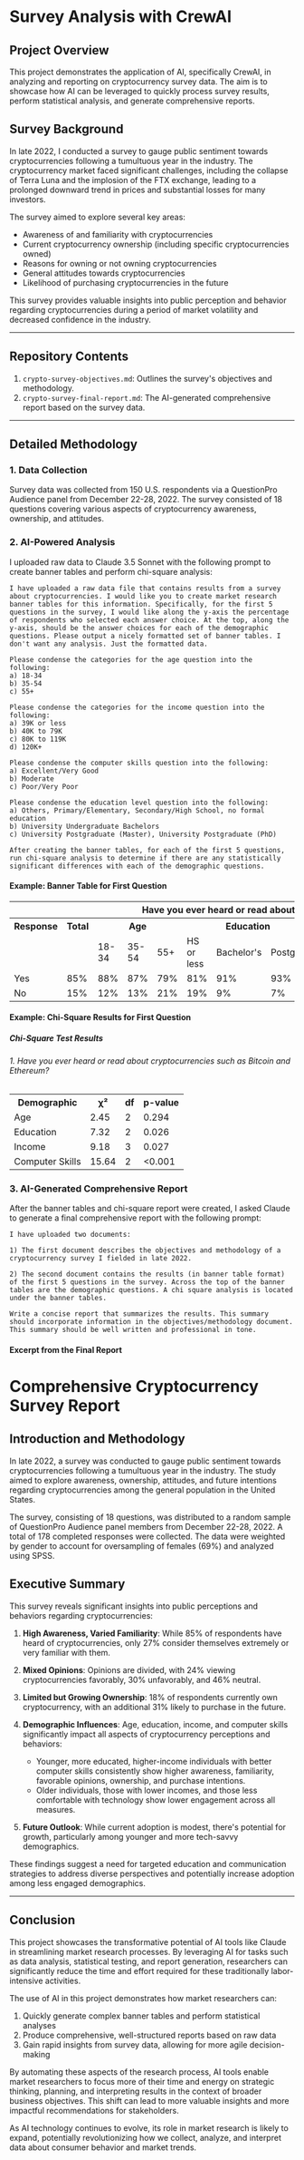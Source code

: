# Survey Analysis with CrewAI

## Project Overview

This project demonstrates the application of AI, specifically CrewAI, in analyzing and reporting on cryptocurrency survey data. The aim is to showcase how AI can be leveraged to quickly process survey results, perform statistical analysis, and generate comprehensive reports.

## Survey Background

In late 2022, I conducted a survey to gauge public sentiment towards cryptocurrencies following a tumultuous year in the industry. The cryptocurrency market faced significant challenges, including the collapse of Terra Luna and the implosion of the FTX exchange, leading to a prolonged downward trend in prices and substantial losses for many investors.

The survey aimed to explore several key areas:
- Awareness of and familiarity with cryptocurrencies
- Current cryptocurrency ownership (including specific cryptocurrencies owned)
- Reasons for owning or not owning cryptocurrencies
- General attitudes towards cryptocurrencies
- Likelihood of purchasing cryptocurrencies in the future

This survey provides valuable insights into public perception and behavior regarding cryptocurrencies during a period of market volatility and decreased confidence in the industry.

---

## Repository Contents

1. `crypto-survey-objectives.md`: Outlines the survey's objectives and methodology.
2. `crypto-survey-final-report.md`: The AI-generated comprehensive report based on the survey data.

---

## Detailed Methodology

### 1. Data Collection

Survey data was collected from 150 U.S. respondents via a QuestionPro Audience panel from December 22-28, 2022. The survey consisted of 18 questions covering various aspects of cryptocurrency awareness, ownership, and attitudes. 

### 2. AI-Powered Analysis

I uploaded raw data to Claude 3.5 Sonnet with the following prompt to create banner tables and perform chi-square analysis:

```
I have uploaded a raw data file that contains results from a survey about cryptocurrencies. I would like you to create market research banner tables for this information. Specifically, for the first 5 questions in the survey, I would like along the y-axis the percentage of respondents who selected each answer choice. At the top, along the y-axis, should be the answer choices for each of the demographic questions. Please output a nicely formatted set of banner tables. I don't want any analysis. Just the formatted data. 

Please condense the categories for the age question into the following: 
a) 18-34 
b) 35-54 
c) 55+

Please condense the categories for the income question into the following: 
a) 39K or less 
b) 40K to 79K 
c) 80K to 119K 
d) 120K+ 

Please condense the computer skills question into the following: 
a) Excellent/Very Good 
b) Moderate 
c) Poor/Very Poor 

Please condense the education level question into the following: 
a) Others, Primary/Elementary, Secondary/High School, no formal education
b) University Undergraduate Bachelors 
c) University Postgraduate (Master), University Postgraduate (PhD)

After creating the banner tables, for each of the first 5 questions, run chi-square analysis to determine if there are any statistically significant differences with each of the demographic questions.
```

#### Example: Banner Table for First Question

<table>
<tr>
<th colspan="14">Have you ever heard or read about cryptocurrencies such as Bitcoin and Ethereum?</th>
</tr>
<tr>
<th>Response</th>
<th>Total</th>
<th colspan="3">Age</th>
<th colspan="3">Education</th>
<th colspan="4">Income</th>
<th colspan="3">Computer Skills</th>
</tr>
<tr>
<td></td>
<td></td>
<td>18-34</td>
<td>35-54</td>
<td>55+</td>
<td>HS or less</td>
<td>Bachelor's</td>
<td>Postgrad</td>
<td>≤$39K</td>
<td>$40K-$79K</td>
<td>$80K-$119K</td>
<td>≥$120K</td>
<td>Excellent/Very Good</td>
<td>Moderate</td>
<td>Poor/Very Poor</td>
</tr>
<tr>
<td>Yes</td>
<td>85%</td>
<td>88%</td>
<td>87%</td>
<td>79%</td>
<td>81%</td>
<td>91%</td>
<td>93%</td>
<td>80%</td>
<td>89%</td>
<td>93%</td>
<td>92%</td>
<td>91%</td>
<td>82%</td>
<td>67%</td>
</tr>
<tr>
<td>No</td>
<td>15%</td>
<td>12%</td>
<td>13%</td>
<td>21%</td>
<td>19%</td>
<td>9%</td>
<td>7%</td>
<td>20%</td>
<td>11%</td>
<td>7%</td>
<td>8%</td>
<td>9%</td>
<td>18%</td>
<td>33%</td>
</tr>
</table>

#### Example: Chi-Square Results for First Question

##### Chi-Square Test Results

###### 1. Have you ever heard or read about cryptocurrencies such as Bitcoin and Ethereum?

<table>
<tr><th>Demographic</th><th>χ²</th><th>df</th><th>p-value</th></tr>
<tr><td>Age</td><td>2.45</td><td>2</td><td>0.294</td></tr>
<tr><td>Education</td><td>7.32</td><td>2</td><td>0.026</td></tr>
<tr><td>Income</td><td>9.18</td><td>3</td><td>0.027</td></tr>
<tr><td>Computer Skills</td><td>15.64</td><td>2</td><td>&lt;0.001</td></tr>
</table>

### 3. AI-Generated Comprehensive Report

After the banner tables and chi-square report were created, I asked Claude to generate a final comprehensive report with the following prompt:

```
I have uploaded two documents:

1) The first document describes the objectives and methodology of a cryptocurrency survey I fielded in late 2022.

2) The second document contains the results (in banner table format) of the first 5 questions in the survey. Across the top of the banner tables are the demographic questions. A chi square analysis is located under the banner tables. 

Write a concise report that summarizes the results. This summary should incorporate information in the objectives/methodology document. This summary should be well written and professional in tone.
```

#### Excerpt from the Final Report

# Comprehensive Cryptocurrency Survey Report

## Introduction and Methodology

In late 2022, a survey was conducted to gauge public sentiment towards cryptocurrencies following a tumultuous year in the industry. The study aimed to explore awareness, ownership, attitudes, and future intentions regarding cryptocurrencies among the general population in the United States.

The survey, consisting of 18 questions, was distributed to a random sample of QuestionPro Audience panel members from December 22-28, 2022. A total of 178 completed responses were collected. The data were weighted by gender to account for oversampling of females (69%) and analyzed using SPSS.

## Executive Summary

This survey reveals significant insights into public perceptions and behaviors regarding cryptocurrencies:

1. **High Awareness, Varied Familiarity**: While 85% of respondents have heard of cryptocurrencies, only 27% consider themselves extremely or very familiar with them.

2. **Mixed Opinions**: Opinions are divided, with 24% viewing cryptocurrencies favorably, 30% unfavorably, and 46% neutral.

3. **Limited but Growing Ownership**: 18% of respondents currently own cryptocurrency, with an additional 31% likely to purchase in the future.

4. **Demographic Influences**: Age, education, income, and computer skills significantly impact all aspects of cryptocurrency perceptions and behaviors:
   - Younger, more educated, higher-income individuals with better computer skills consistently show higher awareness, familiarity, favorable opinions, ownership, and purchase intentions.
   - Older individuals, those with lower incomes, and those less comfortable with technology show lower engagement across all measures.

5. **Future Outlook**: While current adoption is modest, there's potential for growth, particularly among younger and more tech-savvy demographics.

These findings suggest a need for targeted education and communication strategies to address diverse perspectives and potentially increase adoption among less engaged demographics.

---

## Conclusion

This project showcases the transformative potential of AI tools like Claude in streamlining market research processes. By leveraging AI for tasks such as data analysis, statistical testing, and report generation, researchers can significantly reduce the time and effort required for these traditionally labor-intensive activities.

The use of AI in this project demonstrates how market researchers can:

1. Quickly generate complex banner tables and perform statistical analyses
2. Produce comprehensive, well-structured reports based on raw data
3. Gain rapid insights from survey data, allowing for more agile decision-making

By automating these aspects of the research process, AI tools enable market researchers to focus more of their time and energy on strategic thinking, planning, and interpreting results in the context of broader business objectives. This shift can lead to more valuable insights and more impactful recommendations for stakeholders.

As AI technology continues to evolve, its role in market research is likely to expand, potentially revolutionizing how we collect, analyze, and interpret data about consumer behavior and market trends.


